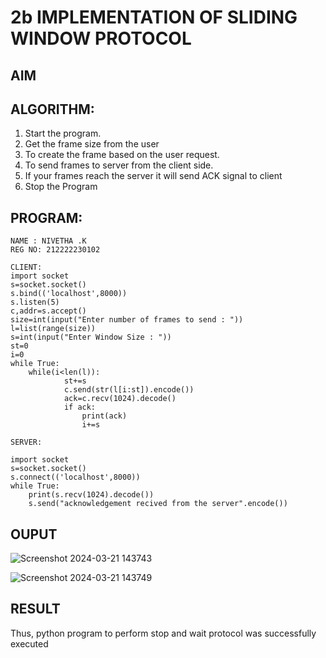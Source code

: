 # 2b IMPLEMENTATION OF SLIDING WINDOW PROTOCOL
## AIM
## ALGORITHM:
1. Start the program.
2. Get the frame size from the user
3. To create the frame based on the user request.
4. To send frames to server from the client side.
5. If your frames reach the server it will send ACK signal to client
6. Stop the Program
## PROGRAM:
```
NAME : NIVETHA .K
REG NO: 212222230102
```
```
CLIENT:
import socket 
s=socket.socket() 
s.bind(('localhost',8000)) 
s.listen(5) 
c,addr=s.accept() 
size=int(input("Enter number of frames to send : ")) 
l=list(range(size)) 
s=int(input("Enter Window Size : ")) 
st=0 
i=0 
while True: 
    while(i<len(l)): 
            st+=s 
            c.send(str(l[i:st]).encode()) 
            ack=c.recv(1024).decode() 
            if ack: 
                print(ack) 
                i+=s

SERVER:
 
import socket 
s=socket.socket() 
s.connect(('localhost',8000)) 
while True:    
    print(s.recv(1024).decode()) 
    s.send("acknowledgement recived from the server".encode())
```
## OUPUT

![Screenshot 2024-03-21 143743](https://github.com/NivethaKumar30/2b_SLIDING_WINDOW_PROTOCOL/assets/119559844/2cb4d3cb-cacc-4350-b566-00ad9be6cf98)

![Screenshot 2024-03-21 143749](https://github.com/NivethaKumar30/2b_SLIDING_WINDOW_PROTOCOL/assets/119559844/2291efcd-33da-4126-b518-44feab89dc92)

## RESULT
Thus, python program to perform stop and wait protocol was successfully executed
